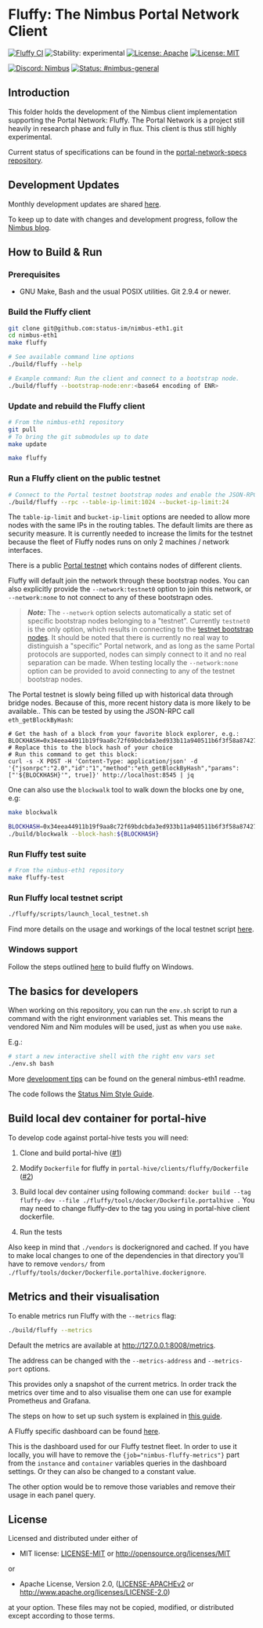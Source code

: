 # Fluffy: The Nimbus Portal Network Client

[![Fluffy CI](https://github.com/status-im/nimbus-eth1/actions/workflows/fluffy.yml/badge.svg)](https://github.com/status-im/nimbus-eth1/actions/workflows/fluffy.yml)
![Stability: experimental](https://img.shields.io/badge/stability-experimental-orange.svg)
[![License: Apache](https://img.shields.io/badge/license-Apache%202.0-blue.svg)](https://opensource.org/licenses/Apache-2.0)
[![License: MIT](https://img.shields.io/badge/license-MIT-blue.svg)](https://opensource.org/licenses/MIT)

[![Discord: Nimbus](https://img.shields.io/badge/Discord-Nimbus-blue.svg)](https://discord.gg/XRxWahP)
[![Status: #nimbus-general](https://img.shields.io/badge/Status-nimbus--general-blue.svg)](https://join.status.im/nimbus-general)

## Introduction
This folder holds the development of the Nimbus client implementation supporting
the Portal Network: Fluffy. The Portal Network is a project still heavily in
research phase and fully in flux. This client is thus still highly experimental.

Current status of specifications can be found in the
[portal-network-specs repository](https://github.com/ethereum/portal-network-specs/blob/master/portal-network.md).


## Development Updates

Monthly development updates are shared
[here](https://hackmd.io/jRpxY4WBQJ-hnsKaPDYqTw).

To keep up to date with changes and development progress, follow the
[Nimbus blog](https://our.status.im/tag/nimbus/).

## How to Build & Run

### Prerequisites
- GNU Make, Bash and the usual POSIX utilities. Git 2.9.4 or newer.

### Build the Fluffy client
```bash
git clone git@github.com:status-im/nimbus-eth1.git
cd nimbus-eth1
make fluffy

# See available command line options
./build/fluffy --help

# Example command: Run the client and connect to a bootstrap node.
./build/fluffy --bootstrap-node:enr:<base64 encoding of ENR>
```

### Update and rebuild the Fluffy client
```bash
# From the nimbus-eth1 repository
git pull
# To bring the git submodules up to date
make update

make fluffy
```

### Run a Fluffy client on the public testnet

```bash
# Connect to the Portal testnet bootstrap nodes and enable the JSON-RPC APIs
./build/fluffy --rpc --table-ip-limit:1024 --bucket-ip-limit:24
```

The `table-ip-limit` and `bucket-ip-limit` options are needed to allow more
nodes with the same IPs in the routing tables. The default limits are there
as security measure. It is currently needed to increase the limits for the testnet
because the fleet of Fluffy nodes runs on only 2 machines / network interfaces.

There is a public [Portal testnet](https://github.com/ethereum/portal-network-specs/blob/master/testnet.md#portal-network-testnet)
which contains nodes of different clients.

Fluffy will default join the network through these bootstrap nodes.
You can also explicitly provide the `--network:testnet0` option to join this
network, or `--network:none` to not connect to any of these bootstrapn odes.

> **_Note:_** The `--network` option selects automatically a static set of
specific bootstrap nodes belonging to a "testnet". Currently `testnet0` is the
only option, which results in connecting to the
[testnet bootstrap nodes](https://github.com/ethereum/portal-network-specs/blob/master/testnet.md#bootnodes).
It should be noted that there is currently no real way to distinguish a "specific" Portal
network, and as long as the same Portal protocols are supported, nodes can
simply connect to it and no real separation can be made.
When testing locally the `--network:none` option can be provided to avoid
connecting to any of the testnet bootstrap nodes.

<!-- TODO: Update this once we have the headersWithProof type merged and data on the network -->

The Portal testnet is slowly being filled up with historical data through bridge nodes.
Because of this, more recent history data is more likely to be available.. This can
be tested by using the JSON-RPC call `eth_getBlockByHash`:
```
# Get the hash of a block from your favorite block explorer, e.g.:
BLOCKHASH=0x34eea44911b19f9aa8c72f69bdcbda3ed933b11a940511b6f3f58a87427231fb # Replace this to the block hash of your choice
# Run this command to get this block:
curl -s -X POST -H 'Content-Type: application/json' -d '{"jsonrpc":"2.0","id":"1","method":"eth_getBlockByHash","params":["'${BLOCKHASH}'", true]}' http://localhost:8545 | jq
```

One can also use the `blockwalk` tool to walk down the blocks one by one, e.g:
```bash
make blockwalk

BLOCKHASH=0x34eea44911b19f9aa8c72f69bdcbda3ed933b11a940511b6f3f58a87427231fb # Replace this to the block hash of your choice
./build/blockwalk --block-hash:${BLOCKHASH}
```

### Run Fluffy test suite
```bash
# From the nimbus-eth1 repository
make fluffy-test
```

### Run Fluffy local testnet script
```bash
./fluffy/scripts/launch_local_testnet.sh
```

Find more details on the usage and workings of the local testnet script
[here](./docs/local_testnet.md).

### Windows support

Follow the steps outlined [here](../README.md#windows) to build fluffy on Windows.


## The basics for developers

When working on this repository, you can run the `env.sh` script to run a
command with the right environment variables set. This means the vendored
Nim and Nim modules will be used, just as when you use `make`.

E.g.:

```bash
# start a new interactive shell with the right env vars set
./env.sh bash
```

More [development tips](../README.md#devel-tips)
can be found on the general nimbus-eth1 readme.

The code follows the
[Status Nim Style Guide](https://status-im.github.io/nim-style-guide/).


## Build local dev container for portal-hive

To develop code against portal-hive tests you will need:

1) Clone and build portal-hive ([#1](https://github.com/ethereum/portal-hive))

2) Modify `Dockerfile` for fluffy in `portal-hive/clients/fluffy/Dockerfile` ([#2](https://github.com/ethereum/portal-hive/blob/main/docs/overview.md#running-a-client-built-from-source))

3) Build local dev container using following command: ```docker build --tag fluffy-dev --file ./fluffy/tools/docker/Dockerfile.portalhive .``` You may need to change fluffy-dev to the tag you using in portal-hive client dockerfile.

4) Run the tests

Also keep in mind that `./vendors` is dockerignored and cached. If you have to make local changes to one of the dependencies in that directory you'll have to remove `vendors/` from `./fluffy/tools/docker/Dockerfile.portalhive.dockerignore`.


## Metrics and their visualisation

To enable metrics run Fluffy with the `--metrics` flag:
```bash
./build/fluffy --metrics
```
Default the metrics are available at http://127.0.0.1:8008/metrics.

The address can be changed with the `--metrics-address` and `--metrics-port` options.

This provides only a snapshot of the current metrics. In order track the metrics over
time and to also visualise them one can use for example Prometheus and Grafana.

The steps on how to set up such system is explained in [this guide](https://nimbus.guide/metrics-pretty-pictures.html#prometheus-and-grafana).

A Fluffy specific dashboard can be found [here](./grafana/fluffy_grafana_dashboard.json).

This is the dashboard used for our Fluffy testnet fleet.
In order to use it locally, you will have to remove the
`{job="nimbus-fluffy-metrics"}` part from the `instance` and `container`
variables queries in the dashboard settings. Or they can also be changed to a
constant value.

The other option would be to remove those variables and remove their usage in
each panel query.

## License

Licensed and distributed under either of

* MIT license: [LICENSE-MIT](../LICENSE-MIT) or http://opensource.org/licenses/MIT

or

* Apache License, Version 2.0, ([LICENSE-APACHEv2](../LICENSE-APACHEv2) or http://www.apache.org/licenses/LICENSE-2.0)

at your option. These files may not be copied, modified, or distributed except according to those terms.
